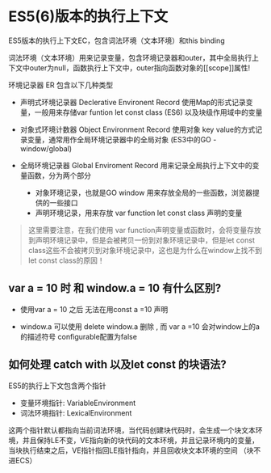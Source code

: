 # ES5(6)版本的执行上下文

ES5版本的执行上下文EC，包含词法环境（文本环境）和this binding

词法环境（文本环境）用来记录变量，包含环境记录器和outer，其中全局执行上下文中outer为null，函数执行上下文中，outer指向函数对象的[[scope]]属性!

环境记录器 ER 包含以下几种类型

- 声明式环境记录器 Declerative Environent Record 使用Map的形式记录变量，一般用来存储var funtion let const class (ES6) 以及块级作用域中的变量

- 对象式环境计数器 Object Environment Record 使用对象 key value的方式记录变量，通常用作全局环境记录器中的全局对象 (ES3中的GO - window/global)

- 全局环境记录器 Global Enviroment Record 用来记录全局执行上下文中的变量函数，分为两个部分 
<ul style="margin-left:30px">
<li>对象环境记录，也就是GO window 用来存放全局的一些函数，浏览器提供的一些接口</li>
<li>声明环境记录，用来存放 var function let const class 声明的变量</li>
</ul>

> 这里需要注意，在我们使用 var function声明变量或函数时，会将变量存放到声明环境记录中，但是会被拷贝一份到对象环境记录中，但是let const class这些不会被拷贝到对象环境记录中，这也是为什么在window上找不到let const class的原因！

## var a = 10 时 和 window.a = 10 有什么区别? 

- 使用var a = 10 之后 无法在用const a =10 声明

- window.a 可以使用 delete window.a 删除 , 而 var a =10 会对window上的a的描述符号 configurable配置为false

## 如何处理 catch with 以及let const 的块语法?

ES5的执行上下文包含两个指针
- 变量环境指针: VariableEnvironment
- 词法环境指针: LexicalEnvironment 

这两个指针默认都指向当前词法环境，当代码创建块代码时，会生成一个块文本环境，并且保持LE不变，VE指向新的块代码的文本环境，并且记录环境内的变量，当块执行结束之后，VE指针指回LE指针指向，并且回收块文本环境的空间 （块不进ECS）

